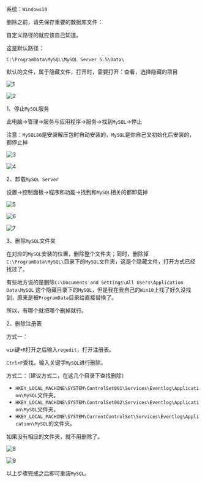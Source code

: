 系统：`Windows10`

删除之前，请先保存重要的数据库文件：

自定义路径的就应该自己知道。

这是默认路径：

`C:\ProgramData\MySQL\MySQL Server 5.5\Data\`

默认的文件，属于隐藏文件，打开时，需要打开：查看，选择隐藏的项目

![1](https://github.com/1004032560/MySQL/blob/master/image/01-01.png?raw=true)



![2](https://github.com/1004032560/MySQL/blob/master/image/01-02.png?raw=true)





1、停止`MySQL`服务

此电脑->管理->服务与应用程序->服务->找到`MySQL`->停止

 注意：`MySQL80`是安装解压包时自动安装的，`MySQL`是你自己又初始化后安装的，都停止掉

![3](https://github.com/1004032560/MySQL/blob/master/image/01-03.png?raw=true)

 ![4](https://github.com/1004032560/MySQL/blob/master/image/01-04.png?raw=true)



2、卸载`MySQL Server`

设置->控制面板->程序和功能->找到和`MySQL`相关的都卸载掉

![5](https://github.com/1004032560/MySQL/blob/master/image/01-05.png?raw=true)



![6](https://github.com/1004032560/MySQL/blob/master/image/01-06.png?raw=true)



![7](https://github.com/1004032560/MySQL/blob/master/image/01-07.png?raw=true)



3、删除`MySQL`文件夹

在对应的`MySQL`安装的位置，删除整个文件夹；同时，删除掉`C:\ProgramData\MySQL\`目录下的`MySQL`文件夹，这是个隐藏文件，打开方式已经找过了。

有些地方说的是删除`C:\Documents and Settings\All Users\Application Data\MySQL` 这个隐藏目录下的`MySQL`，但是我在我自己的`Win10`上找了好久没找到，原来是被`ProgramData`目录给直接替换了。

所以，有哪个就把哪个删掉就行。



2、删除注册表

方式一：

`win`键`+R`打开之后输入`regedit`，打开注册表。

`Ctrl+F`查找，输入关键字`MySQL`进行删除。

方式二：（建议方式二，在这几个目录下查找删除）

* `HKEY_LOCAL_MACHINE\SYSTEM\ControlSet001\Services\Eventlog\Application\MySQL`文件夹。
* `HKEY_LOCAL_MACHINE\SYSTEM\ControlSet002\Services\Eventlog\Application\MySQL`文件夹。
* `HKEY_LOCAL_MACHINE\SYSTEM\CurrentControlSet\Services\Eventlog\Application\MySQL`的文件夹。

如果没有相应的文件夹，就不用删除了。

![8](https://github.com/1004032560/MySQL/blob/master/image/01-08.png?raw=true)



![9](https://github.com/1004032560/MySQL/blob/master/image/01-09.png?raw=true)



 以上步骤完成之后即可重装`MySQL`。